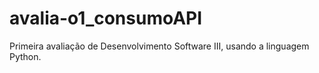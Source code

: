 # avalia-o1_consumoAPI
Primeira avaliação de Desenvolvimento Software III, usando a linguagem Python.
